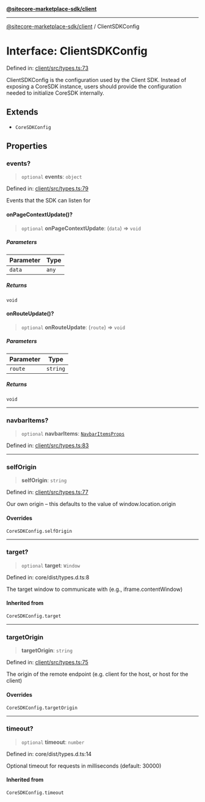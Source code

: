 [**@sitecore-marketplace-sdk/client**](../README.md)

***

[@sitecore-marketplace-sdk/client](../README.md) / ClientSDKConfig

# Interface: ClientSDKConfig

Defined in: [client/src/types.ts:73](https://github.com/Sitecore/sitecore-marketplace-sdk/blob/e87783cce9f115393973a45e109d17b99bf1df7e/packages/client/src/types.ts#L73)

ClientSDKConfig is the configuration used by the Client SDK.
Instead of exposing a CoreSDK instance, users should provide the
configuration needed to initialize CoreSDK internally.

## Extends

- `CoreSDKConfig`

## Properties

### events?

> `optional` **events**: `object`

Defined in: [client/src/types.ts:79](https://github.com/Sitecore/sitecore-marketplace-sdk/blob/e87783cce9f115393973a45e109d17b99bf1df7e/packages/client/src/types.ts#L79)

Events that the SDK can listen for

#### onPageContextUpdate()?

> `optional` **onPageContextUpdate**: (`data`) => `void`

##### Parameters

| Parameter | Type |
| ------ | ------ |
| `data` | `any` |

##### Returns

`void`

#### onRouteUpdate()?

> `optional` **onRouteUpdate**: (`route`) => `void`

##### Parameters

| Parameter | Type |
| ------ | ------ |
| `route` | `string` |

##### Returns

`void`

***

### navbarItems?

> `optional` **navbarItems**: [`NavbarItemsProps`](NavbarItemsProps.md)

Defined in: [client/src/types.ts:83](https://github.com/Sitecore/sitecore-marketplace-sdk/blob/e87783cce9f115393973a45e109d17b99bf1df7e/packages/client/src/types.ts#L83)

***

### selfOrigin

> **selfOrigin**: `string`

Defined in: [client/src/types.ts:77](https://github.com/Sitecore/sitecore-marketplace-sdk/blob/e87783cce9f115393973a45e109d17b99bf1df7e/packages/client/src/types.ts#L77)

Our own origin – this defaults to the value of window.location.origin

#### Overrides

`CoreSDKConfig.selfOrigin`

***

### target?

> `optional` **target**: `Window`

Defined in: core/dist/types.d.ts:8

The target window to communicate with (e.g., iframe.contentWindow)

#### Inherited from

`CoreSDKConfig.target`

***

### targetOrigin

> **targetOrigin**: `string`

Defined in: [client/src/types.ts:75](https://github.com/Sitecore/sitecore-marketplace-sdk/blob/e87783cce9f115393973a45e109d17b99bf1df7e/packages/client/src/types.ts#L75)

The origin of the remote endpoint (e.g. client for the host, or host for the client)

#### Overrides

`CoreSDKConfig.targetOrigin`

***

### timeout?

> `optional` **timeout**: `number`

Defined in: core/dist/types.d.ts:14

Optional timeout for requests in milliseconds (default: 30000)

#### Inherited from

`CoreSDKConfig.timeout`
